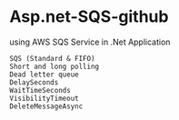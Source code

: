 # Asp.net-SQS-github

using AWS SQS Service in .Net Application

	SQS (Standard & FIFO)
	Short and long polling
	Dead letter queue
	DelaySeconds
	WaitTimeSeconds
	VisibilityTimeout
	DeleteMessageAsync